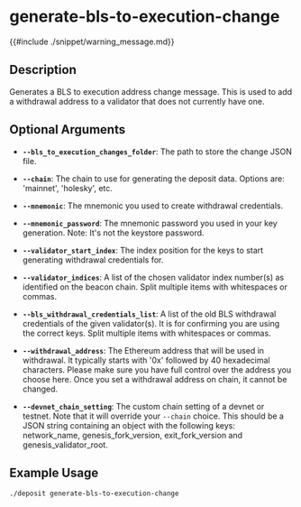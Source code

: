 # generate-bls-to-execution-change

{{#include ./snippet/warning_message.md}}

## Description
Generates a BLS to execution address change message. This is used to add a withdrawal address to a validator that does not currently have one.

## Optional Arguments

- **`--bls_to_execution_changes_folder`**: The path to store the change JSON file.

- **`--chain`**: The chain to use for generating the deposit data. Options are: 'mainnet', 'holesky', etc.

- **`--mnemonic`**: The mnemonic you used to create withdrawal credentials. <span class="warning"></span>

- **`--mnemonic_password`**: The mnemonic password you used in your key generation. Note: It's not the keystore password. <span class="warning"></span>

- **`--validator_start_index`**: The index position for the keys to start generating withdrawal credentials for.

- **`--validator_indices`**: A list of the chosen validator index number(s) as identified on the beacon chain. Split multiple items with whitespaces or commas.

- **`--bls_withdrawal_credentials_list`**: A list of the old BLS withdrawal credentials of the given validator(s). It is for confirming you are using the correct keys. Split multiple items with whitespaces or commas.

- **`--withdrawal_address`**: The Ethereum address that will be used in withdrawal. It typically starts with '0x' followed by 40 hexadecimal characters. Please make sure you have full control over the address you choose here. Once you set a withdrawal address on chain, it cannot be changed.

- **`--devnet_chain_setting`**: The custom chain setting of a devnet or testnet. Note that it will override your `--chain` choice. This should be a JSON string containing an object with the following keys: network_name, genesis_fork_version, exit_fork_version and genesis_validator_root.

## Example Usage

```sh
./deposit generate-bls-to-execution-change
```
